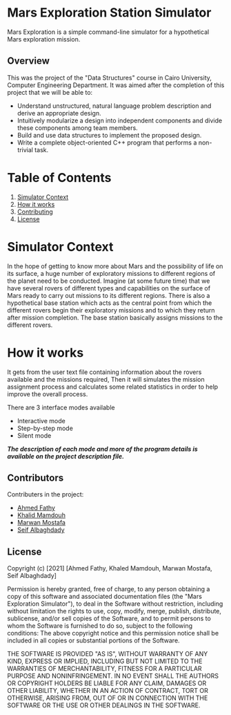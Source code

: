 # Mars Exploration Station Simulator
Mars Exploration is a simple command-line simulator for a hypothetical Mars exploration mission.

## Overview 
This was the project of the "Data Structures" course in Cairo University, Computer Engineering Department. It was aimed after the completion of this project that we will be able to:
- Understand unstructured, natural language problem description and derive an appropriate design.
- Intuitively modularize a design into independent components and divide these components among team members.
- Build and use data structures to implement the proposed design.
- Write a complete object-oriented C++ program that performs a non-trivial task.

# Table of Contents

1. [Simulator Context](#Simulator-Context)
2. [How it works](#How-it-works)
3. [Contributing](#Contributing)
4. [License](#License)


# Simulator Context
In the hope of getting to know more about Mars and the possibility of life on its surface, a
huge number of exploratory missions to different regions of the planet need to be conducted.
Imagine (at some future time) that we have several rovers of different types and capabilities on the
surface of Mars ready to carry out missions to its different regions. There is also a hypothetical
base station which acts as the central point from which the different rovers begin their exploratory
missions and to which they return after mission completion. The base station basically assigns
missions to the different rovers.

# How it works
It gets from the user text file containing information about the rovers available and the missions required, Then it will simulates the mission assignment process and calculates some related statistics in order to help improve the overall process. 

There are 3 interface modes available
  - Interactive mode
  - Step-by-step mode
  - Silent mode

***The description of each mode and more of the program details is available on the project description file.***


## Contributors 
Contributers in the project:
- [Ahmed Fathy](https://github.com/ahmed1234552)
- [Khalid Mamdouh](https://github.com/Khalidmamdou7)
- [Marwan Mostafa](https://github.com/Marwan-9)
- [Seif Albaghdady](https://github.com/seifAlbaghdady)

## License
Copyright (c) [2021] [Ahmed Fathy, Khaled Mamdouh, Marwan Mostafa, Seif Albaghdady]

Permission is hereby granted, free of charge, to any person obtaining a copy
of this software and associated documentation files (the "Mars Exploration Simulator"), to deal in the Software without restriction, including without limitation the rights to use, copy, modify, merge, publish, distribute, sublicense, and/or sell copies of the Software, and to permit persons to whom the Software is furnished to do so, subject to the following conditions:
The above copyright notice and this permission notice shall be included in all copies or substantial portions of the Software.

THE SOFTWARE IS PROVIDED "AS IS", WITHOUT WARRANTY OF ANY KIND, EXPRESS OR IMPLIED, INCLUDING BUT NOT LIMITED TO THE WARRANTIES OF MERCHANTABILITY, FITNESS FOR A PARTICULAR PURPOSE AND NONINFRINGEMENT. IN NO EVENT SHALL THE AUTHORS OR COPYRIGHT HOLDERS BE LIABLE FOR ANY CLAIM, DAMAGES OR OTHER LIABILITY, WHETHER IN AN ACTION OF CONTRACT, TORT OR OTHERWISE, ARISING FROM, OUT OF OR IN CONNECTION WITH THE SOFTWARE OR THE USE OR OTHER DEALINGS IN THE
SOFTWARE.
